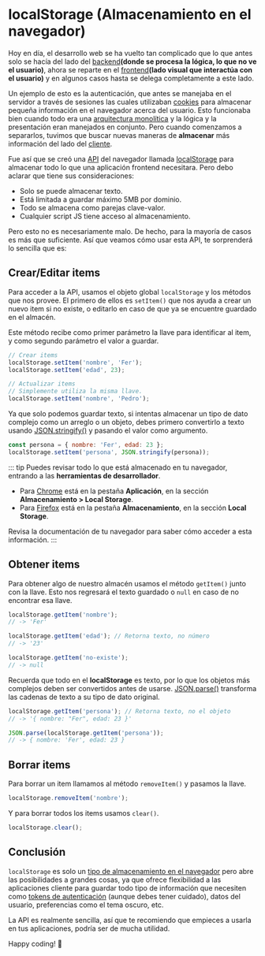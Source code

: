 # localStorage (Almacenamiento en el navegador)

Hoy en día, el desarrollo web se ha vuelto tan complicado que lo que antes solo se hacía del lado del [backend](https://es.wikipedia.org/wiki/Front_end_y_back_end)**(donde se procesa la lógica, lo que no ve el usuario)**, ahora se reparte en el [frontend](https://es.wikipedia.org/wiki/Front_end_y_back_end)**(lado visual que interactúa con el usuario)** y en algunos casos hasta se delega completamente a este lado.

Un ejemplo de esto es la autenticación, que antes se manejaba en el servidor a través de sesiones las cuales utilizaban [cookies](<https://es.wikipedia.org/wiki/Cookie_(inform%C3%A1tica)>) para almacenar pequeña información en el navegador acerca del usuario. Esto funcionaba bien cuando todo era una [arquitectura monolítica](https://es.wikipedia.org/wiki/Aplicaci%C3%B3n_monol%C3%ADtica) y la lógica y la presentación eran manejados en conjunto. Pero cuando comenzamos a separarlos, tuvimos que buscar nuevas maneras de **almacenar** más información del lado del [cliente](https://es.wikipedia.org/wiki/Cliente-servidor).

Fue así que se creó una [API](https://es.wikipedia.org/wiki/Web_API) del navegador llamada [localStorage](https://developer.mozilla.org/es/docs/Web/API/Window/localStorage) para almacenar todo lo que una aplicación frontend necesitara. Pero debo aclarar que tiene sus consideraciones:

- Solo se puede almacenar texto.
- Está limitada a guardar máximo 5MB por dominio.
- Todo se almacena como parejas clave-valor.
- Cualquier script JS tiene acceso al almacenamiento.

Pero esto no es necesariamente malo. De hecho, para la mayoría de casos es más que suficiente. Así que veamos cómo usar esta API, te sorprenderá lo sencilla que es:

## Crear/Editar items

Para acceder a la API, usamos el objeto global `localStorage` y los métodos que nos provee. El primero de ellos es `setItem()` que nos ayuda a crear un nuevo item si no existe, o editarlo en caso de que ya se encuentre guardado en el almacén.

Este método recibe como primer parámetro la llave para identificar al item, y como segundo parámetro el valor a guardar.

```js
// Crear items
localStorage.setItem('nombre', 'Fer');
localStorage.setItem('edad', 23);

// Actualizar items
// Simplemente utiliza la misma llave.
localStorage.setItem('nombre', 'Pedro');
```

Ya que solo podemos guardar texto, si intentas almacenar un tipo de dato complejo como un arreglo o un objeto, debes primero convertirlo a texto usando [JSON.stringify()](https://developer.mozilla.org/es/docs/Web/JavaScript/Reference/Global_Objects/JSON/stringify) y pasando el valor como argumento.

```js
const persona = { nombre: 'Fer', edad: 23 };
localStorage.setItem('persona', JSON.stringify(persona));
```

::: tip
Puedes revisar todo lo que está almacenado en tu navegador, entrando a las **herramientas de desarrollador**.

- Para [Chrome](https://support.google.com/campaignmanager/answer/2828688?hl=es) está en la pestaña **Aplicación**, en la sección **Almacenamiento > Local Storage**.
- Para [Firefox](https://developer.mozilla.org/es/docs/Learn/Common_questions/What_are_browser_developer_tools) está en la pestaña **Almacenamiento**, en la sección **Local Storage**.

Revisa la documentación de tu navegador para saber cómo acceder a esta información.
:::

## Obtener items

Para obtener algo de nuestro almacén usamos el método `getItem()` junto con la llave. Esto nos regresará el texto guardado o `null` en caso de no encontrar esa llave.

```js
localStorage.getItem('nombre');
// -> 'Fer'

localStorage.getItem('edad'); // Retorna texto, no número
// -> '23'

localStorage.getItem('no-existe');
// -> null
```

Recuerda que todo en el **localStorage** es texto, por lo que los objetos más complejos deben ser convertidos antes de usarse. [JSON.parse()](https://developer.mozilla.org/es/docs/Web/JavaScript/Reference/Global_Objects/JSON/parse) transforma las cadenas de texto a su tipo de dato original.

```js
localStorage.getItem('persona'); // Retorna texto, no el objeto
// -> '{ nombre: "Fer", edad: 23 }'

JSON.parse(localStorage.getItem('persona'));
// -> { nombre: 'Fer', edad: 23 }
```

## Borrar items

Para borrar un item llamamos al método `removeItem()` y pasamos la llave.

```js
localStorage.removeItem('nombre');
```

Y para borrar todos los items usamos `clear()`.

```js
localStorage.clear();
```

## Conclusión

`localStorage` es solo un [tipo de almacenamiento en el navegador](https://developer.mozilla.org/es/docs/Web/API/Web_Storage_API) pero abre las posibilidades a grandes cosas, ya que ofrece flexibilidad a las aplicaciones cliente para guardar todo tipo de información que necesiten como [tokens de autenticación](<https://es.wikipedia.org/wiki/Token_(inform%C3%A1tica)>) (aunque debes tener cuidado), datos del usuario, preferencias como el tema oscuro, etc.

La API es realmente sencilla, así que te recomiendo que empieces a usarla en tus aplicaciones, podría ser de mucha utilidad.

Happy coding! 🥸

<Disqus />
